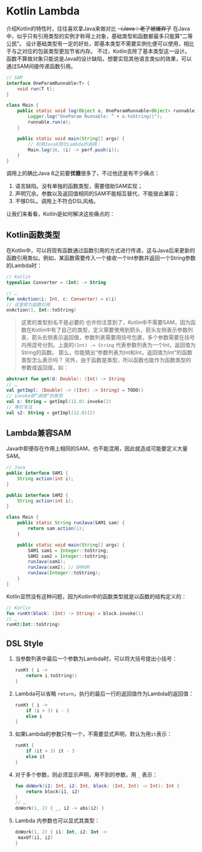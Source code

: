 # Kotlin Lambda

介绍Kotlin的特性时，往往喜欢拿Java来做对比  ~~（Java：老了被嫌弃了~~
在Java中，似乎只有引用类型的实例才称得上对象，基础类型和函数都最多只能算“二等公民”。
设计基础类型有一定的好处，即基本类型不需要实例化便可以使用，相比于与之对应的包装类型更加节省内存。
不过，Kotlin去除了基本类型这一设计。
函数不算做对象只能说是Java的设计缺陷，想要实现其他语言类似的效果，可以通过SAM间接传递函数引用。

```java
// SAM
interface OneParamRunnable<T> {
    void run(T t);
}

class Main {
    public static void log(Object o, OneParamRunnable<Object> runnable) {
        Logger.log("OneParam Runnable: ” + o.toString()");
        runnable.run(o);
    }

    public static void main(String[] args) {
        // 利用Java8简化Lambda的调用：
        Main.log(16, (i) -> perf.push(i));
    }
}
```

调用上的确比Java 8之前要**优雅**很多了，不过他还是有不少痛点：

1. 语言缺陷。没有单独的函数类型，需要借助SAM实现；
2. 声明冗余。参数以及返回值相同的SAM不能相互替代，不能彼此兼容；
3. 不够DSL。调用上不符合DSL风格。

让我们来看看，Kotlin是如何解决这些痛点的：

## Kotlin函数类型

在Kotlin中，可以将现有函数通过函数引用的方式进行传递，这与Java后来更新的函数引用类似。例如，某函数需要传入一个接收一个Int参数并返回一个String参数的Lambda时：

```kotlin
// Kotlin
typealias Converter = (Int) -> String

// …
fun onAction(i: Int, c: Converter) = c(i)
// 这里即为函数引用
onAction(1, Int::toString)
```

> 这里的类型别名不是必要的
> 也许你注意到了，Kotlin中不需要SAM，因为函数在Kotlin中有了自己的类型，定义需要使用到箭头，箭头左侧表示参数列表，箭头右侧表示返回值，参数列表需要用括号包裹，多个参数需要在括号内用逗号分割。上面的`(Int) -> String`
> 代表参数列表为一个Int，返回值为String的函数。
> 那么，你能猜出“参数列表为Int和Int，返回值为Int”的函数类型怎么表示吗？
> 另外，由于函数是类型，所以函数也能作为函数类型的参数或返回值，如：

```kotlin
abstract fun get(d: Double): (Int) -> String
// …
val getImpl: (Double) -> ((Int) -> String) = TODO()
// invoke即“调用”的意思
val s: String = getImpl(12.0).invoke(2)
// 等价写法
val s2: String = getImpl(12.0)(2)
```

## Lambda兼容SAM

Java中即便存在作用上相同的SAM，也不能混用，因此就造成可能要定义大量SAM。

```java
// Java
public interface SAM1 {
    String action(int i);
}

public interface SAM2 {
    String action(int i);
}

class Main {
    public static String runJava(SAM1 sam) {
        return sam.action(1);
    }

    public static void main(String[] args) {
        SAM1 sam1 = Integer::toString;
        SAM2 sam2 = Integer::toString;
        runJava(sam1);
        runJava(sam2); // ERROR
        runJava(Integer::toString);
    }
}
```

Kotlin显然没有这种问题，因为Kotlin中的函数类型就是以函数的结构定义的：

```kotlin
// Kotlin
fun runKt(block: (Int) -> String) = block.invoke(1)
// …
runKt(Int::toString)
```

## DSL Style

1. 当参数列表中最后一个参数为Lambda时，可以将大括号提出小括号：

   ```kotlin
   runKt { i ->
       return i.toString()
   }
   ```

2. Lambda可以省略 `return`，执行的最后一行的返回值作为Lambda的返回值：

   ```kotlin
   runKt { i ->
       if (i > 3) i - 3
       else i
   }
   ```

3. 如果Lambda的参数只有一个，不需要显式声明，默认为用`it`表示：

   ```kotlin
   runKt {
       if (it > 3) it - 3
       else it
   }
   ```

4. 对于多个参数，则必须显示声明，用不到的参数，用 `_` 表示：

   ```kotlin
   fun doWork(i1: Int, i2: Int, block: (Int, Int) -> Int): Int {
       return block(i1, i2)
   }
   // …
   doWork(1, 2) { _, i2 -> abs(i2) }
   ```

5. Lambda 内参数也可以显式其类型：

   ```kotlin
   doWork(1, 2) { i1: Int, i2: Int ->
   	maxOf(i1, i2)
   }
   ```

   
